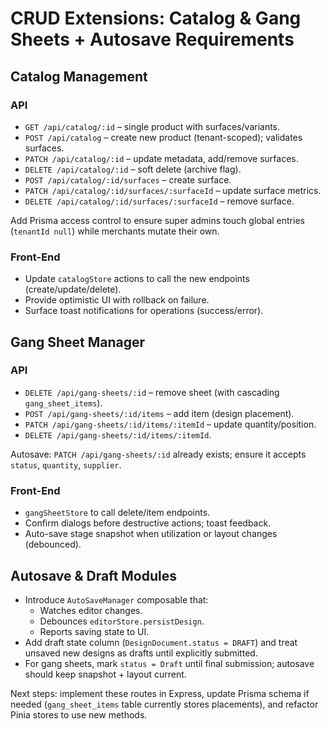 # CRUD Extensions: Catalog & Gang Sheets + Autosave Requirements

## Catalog Management
### API
- `GET /api/catalog/:id` – single product with surfaces/variants.
- `POST /api/catalog` – create new product (tenant-scoped); validates surfaces.
- `PATCH /api/catalog/:id` – update metadata, add/remove surfaces.
- `DELETE /api/catalog/:id` – soft delete (archive flag).
- `POST /api/catalog/:id/surfaces` – create surface.
- `PATCH /api/catalog/:id/surfaces/:surfaceId` – update surface metrics.
- `DELETE /api/catalog/:id/surfaces/:surfaceId` – remove surface.

Add Prisma access control to ensure super admins touch global entries (`tenantId null`) while merchants mutate their own.

### Front-End
- Update `catalogStore` actions to call the new endpoints (create/update/delete).
- Provide optimistic UI with rollback on failure.
- Surface toast notifications for operations (success/error).

## Gang Sheet Manager
### API
- `DELETE /api/gang-sheets/:id` – remove sheet (with cascading `gang_sheet_items`).
- `POST /api/gang-sheets/:id/items` – add item (design placement).
- `PATCH /api/gang-sheets/:id/items/:itemId` – update quantity/position.
- `DELETE /api/gang-sheets/:id/items/:itemId`.

Autosave: `PATCH /api/gang-sheets/:id` already exists; ensure it accepts `status`, `quantity`, `supplier`.

### Front-End
- `gangSheetStore` to call delete/item endpoints.
- Confirm dialogs before destructive actions; toast feedback.
- Auto-save stage snapshot when utilization or layout changes (debounced).

## Autosave & Draft Modules
- Introduce `AutoSaveManager` composable that:
  - Watches editor changes.
  - Debounces `editorStore.persistDesign`.
  - Reports saving state to UI.
- Add draft state column (`DesignDocument.status = DRAFT`) and treat unsaved new designs as drafts until explicitly submitted.
- For gang sheets, mark `status = Draft` until final submission; autosave should keep snapshot + layout current.

Next steps: implement these routes in Express, update Prisma schema if needed (`gang_sheet_items` table currently stores placements), and refactor Pinia stores to use new methods.
